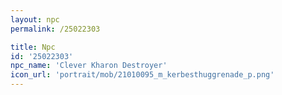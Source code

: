 ```yaml
---
layout: npc
permalink: /25022303

title: Npc
id: '25022303'
npc_name: 'Clever Kharon Destroyer'
icon_url: 'portrait/mob/21010095_m_kerbesthuggrenade_p.png'
---
```

